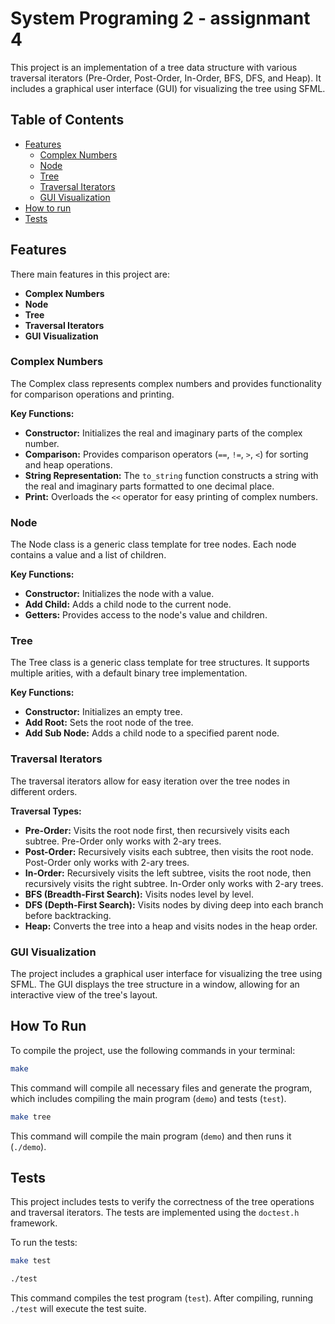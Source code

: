 # System Programing 2 - assignmant 4

This project is an implementation of a tree data structure with various traversal iterators (Pre-Order, Post-Order, In-Order, BFS, DFS, and Heap). It includes a graphical user interface (GUI) for visualizing the tree using SFML.

## Table of Contents
- [Features](#features)
    - [Complex Numbers](#complex-numbers)
    - [Node](#node)
    - [Tree](#tree)
    - [Traversal Iterators](#traversal-iterators)
    - [GUI Visualization](#gui-visualization)
- [How to run](#how-to-run)
- [Tests](#tests)

## Features
There main features in this project are:

* **Complex Numbers** 
* **Node** 
* **Tree** 
* **Traversal Iterators** 
* **GUI Visualization**

### Complex Numbers
The Complex class represents complex numbers and provides functionality for comparison operations and printing.

**Key Functions:**

* **Constructor:** Initializes the real and imaginary parts of the complex number.
* **Comparison:** Provides comparison operators (`==`, `!=`, `>`, `<`) for sorting and heap operations.
* **String Representation:** The `to_string` function constructs a string with the real and imaginary parts formatted to one decimal place.
* **Print:** Overloads the `<<` operator for easy printing of complex numbers.

### Node
The Node class is a generic class template for tree nodes. Each node contains a value and a list of children.

**Key Functions:**

* **Constructor:** Initializes the node with a value.
* **Add Child:** Adds a child node to the current node.
* **Getters:** Provides access to the node's value and children.

### Tree
The Tree class is a generic class template for tree structures. It supports multiple arities, with a default binary tree implementation.

**Key Functions:**

* **Constructor:** Initializes an empty tree.
* **Add Root:** Sets the root node of the tree.
* **Add Sub Node:** Adds a child node to a specified parent node.

### Traversal Iterators
The traversal iterators allow for easy iteration over the tree nodes in different orders.

**Traversal Types:**
* **Pre-Order:** Visits the root node first, then recursively visits each subtree. Pre-Order only works with 2-ary trees.
* **Post-Order:** Recursively visits each subtree, then visits the root node. Post-Order only works with 2-ary trees.
* **In-Order:** Recursively visits the left subtree, visits the root node, then recursively visits the right subtree. In-Order only works with 2-ary trees.
* **BFS (Breadth-First Search):** Visits nodes level by level.
* **DFS (Depth-First Search):** Visits nodes by diving deep into each branch before backtracking.
* **Heap:** Converts the tree into a heap and visits nodes in the heap order.

### GUI Visualization
The project includes a graphical user interface for visualizing the tree using SFML. The GUI displays the tree structure in a window, allowing for an interactive view of the tree's layout.

## How To Run
To compile the project, use the following commands in your terminal:

```sh
make
```
This command will compile all necessary files and generate the program, which includes compiling the main program (`demo`) and tests (`test`).

```sh
make tree
```
This command will compile the main program (`demo`) and then runs it (`./demo`).


## Tests
This project includes tests to verify the correctness of the tree operations and traversal iterators. The tests are implemented using the `doctest.h` framework.

To run the tests:
```sh
make test
```
```sh
./test
```
This command compiles the test program (`test`). After compiling, running `./test` will execute the test suite.




